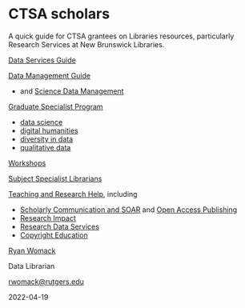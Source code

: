 # CTSA scholars
A quick guide for CTSA grantees on Libraries resources, particularly Research Services at New Brunswick Libraries.

[Data Services Guide](https://libguides.rutgers.edu/data)

[Data Management Guide](https://libguides.rutgers.edu/datamanagement)

- and [Science Data Management](https://libguides.rutgers.edu/grad_sciencedata)

[Graduate Specialist Program](https://libguides.rutgers.edu/graduatespecialist)

- [data science](https://libguides.rutgers.edu/datascience)
- [digital humanities](https://libguides.rutgers.edu)
- [diversity in data](https://libguides.rutgers.edu/datadiversity)
- [qualitative data](https://libguides.rutgers.edu)

[Workshops](https://libcal.rutgers.edu/nblworkshops)

[Subject Specialist Librarians](https://libraries.rutgers.edu/)

[Teaching and Research Help](https://www.libraries.rutgers.edu/new-brunswick/teaching-research-help), including

- [Scholarly Communication and SOAR](https://www.libraries.rutgers.edu/research-tools-and-services/open-access-scholarship) and [Open Access Publishing](https://www.libraries.rutgers.edu/research-tools-and-services/open-access-publishing-opportunities-rutgers-researchers)
- [Research Impact](https://www.libraries.rutgers.edu/research-tools-and-services/research-impact)
- [Research Data Services](https://www.libraries.rutgers.edu/new-brunswick/teaching-research-help/research-data-services)
- [Copyright Education](https://www.libraries.rutgers.edu/research-tools-and-services/copyright-guidance)



[Ryan Womack](https://ryanwomack.com)

Data Librarian

rwomack@rutgers.edu

2022-04-19


